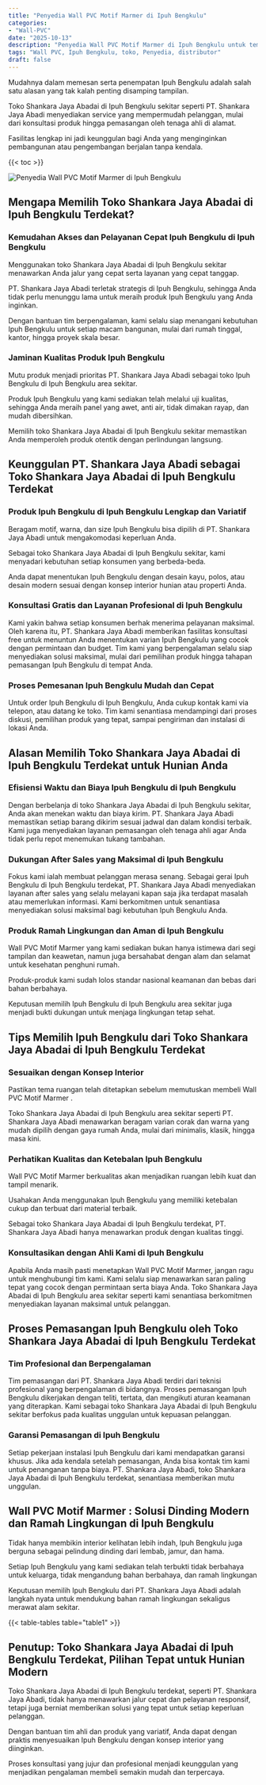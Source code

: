 ```yaml
---
title: "Penyedia Wall PVC Motif Marmer di Ipuh Bengkulu"
categories: 
- "Wall-PVC"
date: "2025-10-13"
description: "Penyedia Wall PVC Motif Marmer di Ipuh Bengkulu untuk tempat tinggal, office, dan gerai. Produk terbaik, variasi motif, warna modern, beserta jasa pemasangan oleh teknisi berpengalaman serta jaminan resmi!|Servis penyediaan Wall PVC Motif Marmer di Ipuh Bengkulu untuk kebutuhan hunian, perkantoran, maupun ritel, dengan panel berkualitas dan penempatan oleh tenaga ahli berpengalaman serta kepastian resmi.|Pilihan Wall PVC Motif Marmer di Ipuh Bengkulu yang terbukti bagi hunian, kantor, serta ritel, dengan material berkualitas dan penempatan dikerjakan oleh tim profesional serta garansi resmi.|Penjualan Wall PVC Motif Marmer di Ipuh Bengkulu bagi rumah, office, dan ritel, beserta produk berkualitas dan pemasangan dikerjakan oleh tenaga ahli ahli, disertai dengan garansi resmi.}"
tags: "Wall PVC, Ipuh Bengkulu, toko, Penyedia, distributor"
draft: false
---
```


Mudahnya dalam memesan serta penempatan Ipuh Bengkulu adalah salah satu alasan yang tak kalah penting disamping tampilan.

Toko Shankara Jaya Abadai di Ipuh Bengkulu sekitar seperti PT. Shankara Jaya Abadi menyediakan service yang mempermudah pelanggan, mulai dari konsultasi produk hingga pemasangan oleh tenaga ahli di alamat.

Fasilitas lengkap ini jadi keunggulan bagi Anda yang menginginkan pembangunan atau pengembangan berjalan tanpa kendala.

{{< toc >}}

![Penyedia Wall PVC Motif Marmer di Ipuh Bengkulu](/images/Wall-PVC/Penyedia-Wall-PVC-Motif-Marmer-di-Ipuh-Bengkulu.png)


## Mengapa Memilih Toko Shankara Jaya Abadai di Ipuh Bengkulu Terdekat?

### Kemudahan Akses dan Pelayanan Cepat Ipuh Bengkulu di Ipuh Bengkulu

Menggunakan toko Shankara Jaya Abadai di Ipuh Bengkulu sekitar menawarkan Anda jalur yang cepat serta layanan yang cepat tanggap.

PT. Shankara Jaya Abadi terletak strategis di Ipuh Bengkulu, sehingga Anda tidak perlu menunggu lama untuk meraih produk Ipuh Bengkulu yang Anda inginkan.

Dengan bantuan tim berpengalaman, kami selalu siap menangani kebutuhan Ipuh Bengkulu untuk setiap macam bangunan, mulai dari rumah tinggal, kantor, hingga proyek skala besar.

### Jaminan Kualitas Produk Ipuh Bengkulu

Mutu produk menjadi prioritas PT. Shankara Jaya Abadi sebagai toko Ipuh Bengkulu di Ipuh Bengkulu area sekitar.

Produk Ipuh Bengkulu yang kami sediakan telah melalui uji kualitas, sehingga Anda meraih panel yang awet, anti air, tidak dimakan rayap, dan mudah dibersihkan.

Memilih toko Shankara Jaya Abadai di Ipuh Bengkulu sekitar memastikan Anda memperoleh produk otentik dengan perlindungan langsung.

## Keunggulan PT. Shankara Jaya Abadi sebagai Toko Shankara Jaya Abadai di Ipuh Bengkulu Terdekat

### Produk Ipuh Bengkulu di Ipuh Bengkulu Lengkap dan Variatif

Beragam motif, warna, dan size Ipuh Bengkulu bisa dipilih di PT. Shankara Jaya Abadi untuk mengakomodasi keperluan Anda.

Sebagai toko Shankara Jaya Abadai di Ipuh Bengkulu sekitar, kami menyadari kebutuhan setiap konsumen yang berbeda-beda.

Anda dapat menentukan Ipuh Bengkulu dengan desain kayu, polos, atau desain modern sesuai dengan konsep interior hunian atau properti Anda.

### Konsultasi Gratis dan Layanan Profesional di Ipuh Bengkulu

Kami yakin bahwa setiap konsumen berhak menerima pelayanan maksimal. Oleh karena itu, PT. Shankara Jaya Abadi memberikan fasilitas konsultasi free untuk menuntun Anda menentukan varian Ipuh Bengkulu yang cocok dengan permintaan dan budget. Tim kami yang berpengalaman selalu siap menyediakan solusi maksimal, mulai dari pemilihan produk hingga tahapan pemasangan Ipuh Bengkulu di tempat Anda.

### Proses Pemesanan Ipuh Bengkulu Mudah dan Cepat

Untuk order Ipuh Bengkulu di Ipuh Bengkulu, Anda cukup kontak kami via telepon, atau datang ke toko. Tim kami senantiasa mendampingi dari proses diskusi, pemilihan produk yang tepat, sampai pengiriman dan instalasi di lokasi Anda.

## Alasan Memilih Toko Shankara Jaya Abadai di Ipuh Bengkulu Terdekat untuk Hunian Anda

### Efisiensi Waktu dan Biaya Ipuh Bengkulu di Ipuh Bengkulu

Dengan berbelanja di toko Shankara Jaya Abadai di Ipuh Bengkulu sekitar, Anda akan menekan waktu dan biaya kirim. PT. Shankara Jaya Abadi memastikan setiap barang dikirim sesuai jadwal dan dalam kondisi terbaik. Kami juga menyediakan layanan pemasangan oleh tenaga ahli agar Anda tidak perlu repot menemukan tukang tambahan.

### Dukungan After Sales yang Maksimal di Ipuh Bengkulu

Fokus kami ialah membuat pelanggan merasa senang. Sebagai gerai Ipuh Bengkulu di Ipuh Bengkulu terdekat, PT. Shankara Jaya Abadi menyediakan layanan after sales yang selalu melayani kapan saja jika terdapat masalah atau memerlukan informasi. Kami berkomitmen untuk senantiasa menyediakan solusi maksimal bagi kebutuhan Ipuh Bengkulu Anda.

### Produk Ramah Lingkungan dan Aman di Ipuh Bengkulu

 Wall PVC Motif Marmer  yang kami sediakan bukan hanya istimewa dari segi tampilan dan keawetan, namun juga bersahabat dengan alam dan selamat untuk kesehatan penghuni rumah.

Produk-produk kami sudah lolos standar nasional keamanan dan bebas dari bahan berbahaya.

Keputusan memilih Ipuh Bengkulu di Ipuh Bengkulu area sekitar juga menjadi bukti dukungan untuk menjaga lingkungan tetap sehat.

## Tips Memilih Ipuh Bengkulu dari Toko Shankara Jaya Abadai di Ipuh Bengkulu Terdekat

### Sesuaikan dengan Konsep Interior 

Pastikan tema ruangan telah ditetapkan sebelum memutuskan membeli  Wall PVC Motif Marmer .

Toko Shankara Jaya Abadai di Ipuh Bengkulu area sekitar seperti PT. Shankara Jaya Abadi menawarkan beragam varian corak dan warna yang mudah dipilih dengan gaya rumah Anda, mulai dari minimalis, klasik, hingga masa kini.

### Perhatikan Kualitas dan Ketebalan Ipuh Bengkulu

 Wall PVC Motif Marmer  berkualitas akan menjadikan ruangan lebih kuat dan tampil menarik.

Usahakan Anda menggunakan Ipuh Bengkulu yang memiliki ketebalan cukup dan terbuat dari material terbaik.

Sebagai toko Shankara Jaya Abadai di Ipuh Bengkulu terdekat, PT. Shankara Jaya Abadi hanya menawarkan produk dengan kualitas tinggi.

### Konsultasikan dengan Ahli Kami di Ipuh Bengkulu

Apabila Anda masih pasti menetapkan Wall PVC Motif Marmer, jangan ragu untuk menghubungi tim kami. Kami selalu siap menawarkan saran paling tepat yang cocok dengan permintaan serta biaya Anda. Toko Shankara Jaya Abadai di Ipuh Bengkulu area sekitar seperti kami senantiasa berkomitmen menyediakan layanan maksimal untuk pelanggan.

## Proses Pemasangan Ipuh Bengkulu oleh Toko Shankara Jaya Abadai di Ipuh Bengkulu Terdekat

### Tim Profesional dan Berpengalaman

Tim pemasangan dari PT. Shankara Jaya Abadi terdiri dari teknisi profesional yang berpengalaman di bidangnya. Proses pemasangan Ipuh Bengkulu dikerjakan dengan teliti, tertata, dan mengikuti aturan keamanan yang diterapkan. Kami sebagai toko Shankara Jaya Abadai di Ipuh Bengkulu sekitar berfokus pada kualitas unggulan untuk kepuasan pelanggan.

### Garansi Pemasangan di Ipuh Bengkulu

Setiap pekerjaan instalasi Ipuh Bengkulu dari kami mendapatkan garansi khusus. Jika ada kendala setelah pemasangan, Anda bisa kontak tim kami untuk penanganan tanpa biaya. PT. Shankara Jaya Abadi, toko Shankara Jaya Abadai di Ipuh Bengkulu terdekat, senantiasa memberikan mutu unggulan.

##  Wall PVC Motif Marmer : Solusi Dinding Modern dan Ramah Lingkungan di Ipuh Bengkulu

Tidak hanya membikin interior kelihatan lebih indah, Ipuh Bengkulu juga berguna sebagai pelindung dinding dari lembab, jamur, dan hama.

Setiap Ipuh Bengkulu yang kami sediakan telah terbukti tidak berbahaya untuk keluarga, tidak mengandung bahan berbahaya, dan ramah lingkungan

Keputusan memilih Ipuh Bengkulu dari PT. Shankara Jaya Abadi adalah langkah nyata untuk mendukung bahan ramah lingkungan sekaligus merawat alam sekitar.

{{< table-tables table="table1" >}}

## Penutup: Toko Shankara Jaya Abadai di Ipuh Bengkulu Terdekat, Pilihan Tepat untuk Hunian Modern

Toko Shankara Jaya Abadai di Ipuh Bengkulu terdekat, seperti PT. Shankara Jaya Abadi, tidak hanya menawarkan jalur cepat dan pelayanan responsif, tetapi juga berniat memberikan solusi yang tepat untuk setiap keperluan pelanggan.

Dengan bantuan tim ahli dan produk yang variatif, Anda dapat dengan praktis menyesuaikan Ipuh Bengkulu dengan konsep interior yang diinginkan.

Proses konsultasi yang jujur dan profesional menjadi keunggulan yang menjadikan pengalaman membeli semakin mudah dan terpercaya.